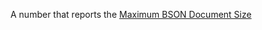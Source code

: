 A number that reports the [Maximum BSON Document
Size](https://docs.mongodb.com/manual/reference/limits/#BSON-Document-Size)
